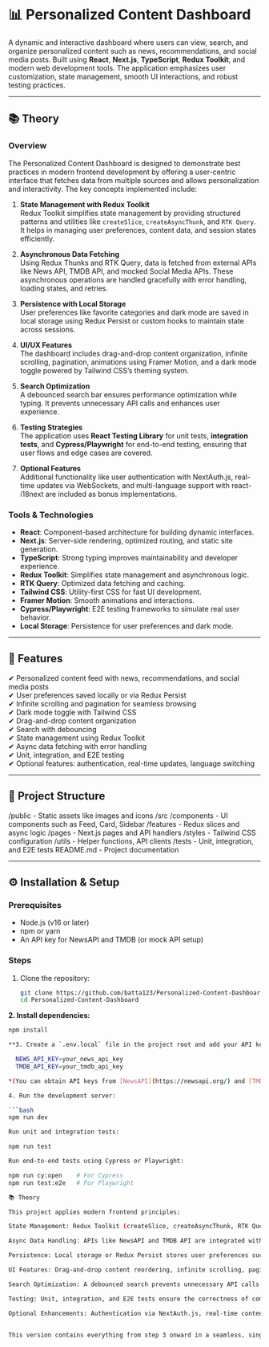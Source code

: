 # 📊 Personalized Content Dashboard

A dynamic and interactive dashboard where users can view, search, and organize personalized content such as news, recommendations, and social media posts. Built using **React**, **Next.js**, **TypeScript**, **Redux Toolkit**, and modern web development tools. The application emphasizes user customization, state management, smooth UI interactions, and robust testing practices.

---

## 📚 Theory

### Overview
The Personalized Content Dashboard is designed to demonstrate best practices in modern frontend development by offering a user-centric interface that fetches data from multiple sources and allows personalization and interactivity. The key concepts implemented include:

1. **State Management with Redux Toolkit**  
   Redux Toolkit simplifies state management by providing structured patterns and utilities like `createSlice`, `createAsyncThunk`, and `RTK Query`. It helps in managing user preferences, content data, and session states efficiently.

2. **Asynchronous Data Fetching**  
   Using Redux Thunks and RTK Query, data is fetched from external APIs like News API, TMDB API, and mocked Social Media APIs. These asynchronous operations are handled gracefully with error handling, loading states, and retries.

3. **Persistence with Local Storage**  
   User preferences like favorite categories and dark mode are saved in local storage using Redux Persist or custom hooks to maintain state across sessions.

4. **UI/UX Features**  
   The dashboard includes drag-and-drop content organization, infinite scrolling, pagination, animations using Framer Motion, and a dark mode toggle powered by Tailwind CSS’s theming system.

5. **Search Optimization**  
   A debounced search bar ensures performance optimization while typing. It prevents unnecessary API calls and enhances user experience.

6. **Testing Strategies**  
   The application uses **React Testing Library** for unit tests, **integration tests**, and **Cypress/Playwright** for end-to-end testing, ensuring that user flows and edge cases are covered.

7. **Optional Features**  
   Additional functionality like user authentication with NextAuth.js, real-time updates via WebSockets, and multi-language support with react-i18next are included as bonus implementations.

### Tools & Technologies
- **React**: Component-based architecture for building dynamic interfaces.
- **Next.js**: Server-side rendering, optimized routing, and static site generation.
- **TypeScript**: Strong typing improves maintainability and developer experience.
- **Redux Toolkit**: Simplifies state management and asynchronous logic.
- **RTK Query**: Optimized data fetching and caching.
- **Tailwind CSS**: Utility-first CSS for fast UI development.
- **Framer Motion**: Smooth animations and interactions.
- **Cypress/Playwright**: E2E testing frameworks to simulate real user behavior.
- **Local Storage**: Persistence for user preferences and dark mode.

---

## 🚀 Features

✔ Personalized content feed with news, recommendations, and social media posts  
✔ User preferences saved locally or via Redux Persist  
✔ Infinite scrolling and pagination for seamless browsing  
✔ Dark mode toggle with Tailwind CSS  
✔ Drag-and-drop content organization  
✔ Search with debouncing  
✔ State management using Redux Toolkit  
✔ Async data fetching with error handling  
✔ Unit, integration, and E2E testing  
✔ Optional features: authentication, real-time updates, language switching

---

## 📂 Project Structure

/public - Static assets like images and icons
/src
/components - UI components such as Feed, Card, Sidebar
/features - Redux slices and async logic
/pages - Next.js pages and API handlers
/styles - Tailwind CSS configuration
/utils - Helper functions, API clients
/tests - Unit, integration, and E2E tests
README.md - Project documentation


---

## ⚙ Installation & Setup

### Prerequisites
- Node.js (v16 or later)
- npm or yarn
- An API key for NewsAPI and TMDB (or mock API setup)

### Steps

1. Clone the repository:
   ```bash
   git clone https://github.com/batta123/Personalized-Content-Dashboard.git
   cd Personalized-Content-Dashboard
   
**2. Install dependencies:**
```bash
npm install

**3. Create a `.env.local` file in the project root and add your API keys:**

  NEWS_API_KEY=your_news_api_key
  TMDB_API_KEY=your_tmdb_api_key

*(You can obtain API keys from [NewsAPI](https://newsapi.org/) and [TMDB](https://www.themoviedb.org/). Social posts can be fetched from a mock API.)*

4. Run the development server:

```bash
npm run dev

Run unit and integration tests:

npm run test

Run end-to-end tests using Cypress or Playwright:

npm run cy:open    # For Cypress
npm run test:e2e   # For Playwright

📚 Theory

This project applies modern frontend principles:

State Management: Redux Toolkit (createSlice, createAsyncThunk, RTK Query) is used to manage user preferences, content data, and session states.

Async Data Handling: APIs like NewsAPI and TMDB API are integrated with proper error handling and caching.

Persistence: Local storage or Redux Persist stores user preferences such as selected categories and dark mode settings.

UI Features: Drag-and-drop content reordering, infinite scrolling, pagination, animations via Framer Motion, and dark mode toggling with Tailwind CSS enhance interactivity.

Search Optimization: A debounced search prevents unnecessary API calls while typing.

Testing: Unit, integration, and E2E tests ensure the correctness of components and user flows.

Optional Enhancements: Authentication via NextAuth.js, real-time content updates with WebSockets, and multi-language support using react-i18next.


This version contains everything from step 3 onward in a seamless, single-page format while staying organized, readable, and professional. Let me know if you want it even more compact or tailored for a specific audience.



